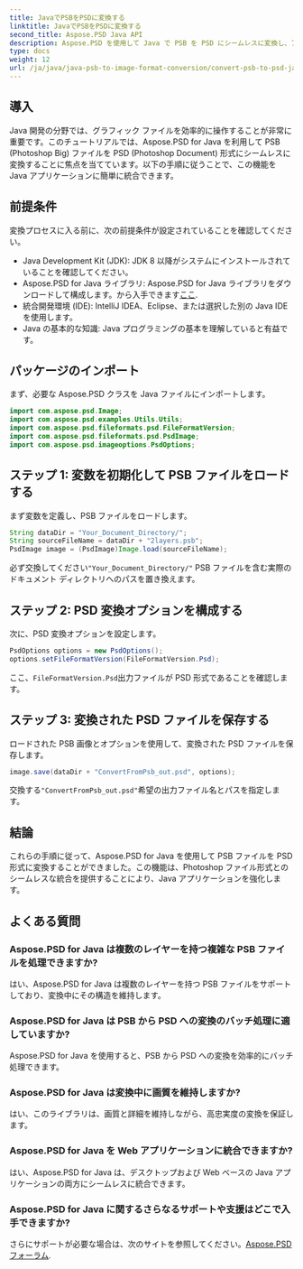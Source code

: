 ```yaml
---
title: JavaでPSBをPSDに変換する
linktitle: JavaでPSBをPSDに変換する
second_title: Aspose.PSD Java API
description: Aspose.PSD を使用して Java で PSB を PSD にシームレスに変換し、アプリケーションでのグラフィック ファイル管理を強化する方法を学びます。
type: docs
weight: 12
url: /ja/java/java-psb-to-image-format-conversion/convert-psb-to-psd-java/
---
```

## 導入
Java 開発の分野では、グラフィック ファイルを効率的に操作することが非常に重要です。このチュートリアルでは、Aspose.PSD for Java を利用して PSB (Photoshop Big) ファイルを PSD (Photoshop Document) 形式にシームレスに変換することに焦点を当てています。以下の手順に従うことで、この機能を Java アプリケーションに簡単に統合できます。
## 前提条件
変換プロセスに入る前に、次の前提条件が設定されていることを確認してください。
- Java Development Kit (JDK): JDK 8 以降がシステムにインストールされていることを確認してください。
-  Aspose.PSD for Java ライブラリ: Aspose.PSD for Java ライブラリをダウンロードして構成します。から入手できます[ここ](https://releases.aspose.com/psd/java/).
- 統合開発環境 (IDE): IntelliJ IDEA、Eclipse、または選択した別の Java IDE を使用します。
- Java の基本的な知識: Java プログラミングの基本を理解していると有益です。
## パッケージのインポート
まず、必要な Aspose.PSD クラスを Java ファイルにインポートします。
```java
import com.aspose.psd.Image;
import com.aspose.psd.examples.Utils.Utils;
import com.aspose.psd.fileformats.psd.FileFormatVersion;
import com.aspose.psd.fileformats.psd.PsdImage;
import com.aspose.psd.imageoptions.PsdOptions;
```
## ステップ 1: 変数を初期化して PSB ファイルをロードする
まず変数を定義し、PSB ファイルをロードします。
```java
String dataDir = "Your_Document_Directory/";
String sourceFileName = dataDir + "2layers.psb";
PsdImage image = (PsdImage)Image.load(sourceFileName);
```
必ず交換してください`"Your_Document_Directory/"` PSB ファイルを含む実際のドキュメント ディレクトリへのパスを置き換えます。
## ステップ 2: PSD 変換オプションを構成する
次に、PSD 変換オプションを設定します。
```java
PsdOptions options = new PsdOptions();
options.setFileFormatVersion(FileFormatVersion.Psd);
```
ここ、`FileFormatVersion.Psd`出力ファイルが PSD 形式であることを確認します。
## ステップ 3: 変換された PSD ファイルを保存する
ロードされた PSB 画像とオプションを使用して、変換された PSD ファイルを保存します。
```java
image.save(dataDir + "ConvertFromPsb_out.psd", options);
```
交換する`"ConvertFromPsb_out.psd"`希望の出力ファイル名とパスを指定します。

## 結論
これらの手順に従って、Aspose.PSD for Java を使用して PSB ファイルを PSD 形式に変換することができました。この機能は、Photoshop ファイル形式とのシームレスな統合を提供することにより、Java アプリケーションを強化します。
## よくある質問
### Aspose.PSD for Java は複数のレイヤーを持つ複雑な PSB ファイルを処理できますか?
はい、Aspose.PSD for Java は複数のレイヤーを持つ PSB ファイルをサポートしており、変換中にその構造を維持します。
### Aspose.PSD for Java は PSB から PSD への変換のバッチ処理に適していますか?
Aspose.PSD for Java を使用すると、PSB から PSD への変換を効率的にバッチ処理できます。
### Aspose.PSD for Java は変換中に画質を維持しますか?
はい、このライブラリは、画質と詳細を維持しながら、高忠実度の変換を保証します。
### Aspose.PSD for Java を Web アプリケーションに統合できますか?
はい、Aspose.PSD for Java は、デスクトップおよび Web ベースの Java アプリケーションの両方にシームレスに統合できます。
### Aspose.PSD for Java に関するさらなるサポートや支援はどこで入手できますか?
さらにサポートが必要な場合は、次のサイトを参照してください。[Aspose.PSD フォーラム](https://forum.aspose.com/c/psd/34).